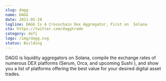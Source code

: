 ```yaml
---
slug: dagg
name: DAGG
date: 2021-05-28
logline: DAGG Is A Crosschain Dex Aggregator, First on  Solana
cta: https://twitter.com/daggtrade
category: defi
logo: /img/dagg.svg
status: Building
---
```


DAGG is liquidity aggregators on Solana, compile the exchange rates of numerous DEX platforms (Serum, Orca, and upcoming Sushi ), and show you a list of platforms offering the best value for your desired digital asset trades.
